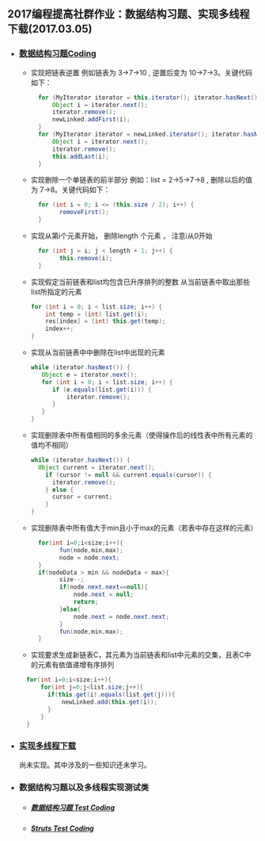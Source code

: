 ## 2017编程提高社群作业：数据结构习题、实现多线程下载(2017.03.05)

- ### [数据结构习题Coding](https://github.com/china-kook/coding2017/blob/master/coding2017%20%E7%AC%AC%E4%B8%80%E5%AD%A3/group18/935542673/Coding/20170305/src/com/ikook/linked/LinkedUtil.java)

  - 实现把链表逆置 例如链表为 3->7->10 , 逆置后变为 10->7->3。关键代码如下：

      ```java
        for (MyIterator iterator = this.iterator(); iterator.hasNext(); ) {
            Object i = iterator.next();
            iterator.remove();
            newLinked.addFirst(i);
        }
        for (MyIterator iterator = newLinked.iterator(); iterator.hasNext(); ) {
            Object i = iterator.next();
            iterator.remove();
            this.addLast(i);
        }
       ```

  - 实现删除一个单链表的前半部分 例如：list = 2->5->7->8 , 删除以后的值为 7->8。关键代码如下：

    ```java
      for (int i = 0; i <= (this.size / 2); i++) {
            removeFirst();
      }
    ```

  - 实现从第i个元素开始， 删除length 个元素 ， 注意i从0开始

      ```java
        for (int j = i; j < length + 1; j++) {
              this.remove(i);
        }
      ```

   - 实现假定当前链表和list均包含已升序排列的整数 从当前链表中取出那些list所指定的元素

      ```java
      for (int i = 0; i < list.size; i++) {
          int temp = (int) list.get(i);
          res[index] = (int) this.get(temp);
          index++;
      }
      ```

   - 实现从当前链表中中删除在list中出现的元素

      ```java
      while (iterator.hasNext()) {
         Object e = iterator.next();
         for (int i = 0; i < list.size; i++) {
            if (e.equals(list.get(i))) {
                iterator.remove();
            }
         }
      }
      ```

   - 实现删除表中所有值相同的多余元素（使得操作后的线性表中所有元素的值均不相同）

      ```java
      while (iterator.hasNext()) {
        Object current = iterator.next();
          if (cursor != null && current.equals(cursor)) {
            iterator.remove();
          } else {
            cursor = current;
          }
      }
      ```

  - 实现删除表中所有值大于min且小于max的元素（若表中存在这样的元素）

    ```java
      for(int i=0;i<size;i++){
            fun(node,min,max);
            node = node.next;
      }
      if(nodeData > min && nodeData < max){
            size--;
            if(node.next.next==null){
                node.next = null;
                return;
            }else{
                node.next = node.next.next;
            }
            fun(node,min,max);
      }
    ```

   - 实现要求生成新链表C，其元素为当前链表和list中元素的交集，且表C中的元素有依值递增有序排列

    ```java
      for(int i=0;i<size;i++){
          for(int j=0;j<list.size;j++){
            if(this.get(i).equals(list.get(j))){
                newLinked.add(this.get(i));
            }
          }
      }
    ```

- ### [实现多线程下载](https://github.com/china-kook/coding2017/tree/master/coding2017%20%E7%AC%AC%E4%B8%80%E5%AD%A3/group18/935542673/Coding/20170305/src/com/ikook/download)

    尚未实现。其中涉及的一些知识还未学习。

- ### 数据结构习题以及多线程实现测试类

  - ##### [数据结构习题 Test Coding](https://github.com/china-kook/coding2017/blob/master/coding2017%20%E7%AC%AC%E4%B8%80%E5%AD%A3/group18/935542673/Coding/20170305/junit/com/ikook/LinkedUtilTest.java)

  - ##### [Struts Test Coding](https://github.com/china-kook/coding2017/blob/master/coding2017%20%E7%AC%AC%E4%B8%80%E5%AD%A3/group18/935542673/Coding/20170305/junit/com/ikook/download/FileDownloaderTest.java)
